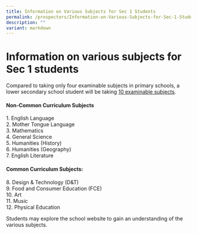 ```yaml
---
title: Information on Various Subjects for Sec 1 Students
permalink: /prospectors/Information-on-Various-Subjects-for-Sec-1-Students/
description: ""
variant: markdown
---
```

Information on various subjects for Sec 1 students
==================================================

Compared to taking only four examinable subjects in primary schools, a lower secondary school student will be taking&nbsp;<u>10 examinable subjects</u>.  
  

#### **Non-Common Curriculum Subjects**

1\.  English Language
<br>2\.  Mother Tongue Language 
<br>3\.  Mathematics
<br>    4\.  General Science
<br>  5\.  Humanities (History)
<br>  6\.  Humanities (Geography)
<br>  7\.  English Literature  

#### **Common Curriculum Subjects:**

8\. Design &amp; Technology (D&amp;T) 
<br>9\. Food and Consumer Education (FCE)
<br>10\. Art
<br>11\. Music
<br>12\. Physical Education
  
Students may explore the school website to gain an understanding of the various subjects.